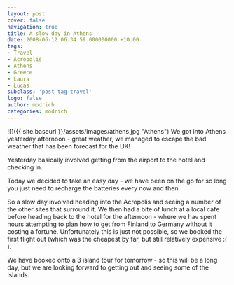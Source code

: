 ```yaml
---
layout: post
cover: false
navigation: true
title: A slow day in Athens
date: 2008-06-12 06:34:59.000000000 +10:00
tags: 
- Travel
- Acropolis
- Athens
- Greece
- Laura
- Lucas
subclass: 'post tag-travel'
logo: false
author: modrich
categories: modrich
---
```

![]({{ site.baseurl }}/assets/images/athens.jpg "Athens")
We got into Athens yesterday afternoon - great weather, we managed to escape the bad weather that has been forecast for the UK!

Yesterday basically involved getting from the airport to the hotel and checking in.

Today we decided to take an easy day - we have been on the go for so long you just need to recharge the batteries every now and then.

So a slow day involved heading into the Acropolis and seeing a number of the other sites that surround it. We then had a bite of lunch at a local cafe before heading back to the hotel for the afternoon - where we hav spent hours attempting to plan how to get from Finland to Germany without it costing a fortune. Unfortunately this is just not possible, so we booked the first flight out (which was the cheapest by far, but still relatively expensive :( ).

We have booked onto a 3 island tour for tomorrow - so this will be a long day, but we are looking forward to getting out and seeing some of the islands.

